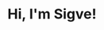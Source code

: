 # Hi, I'm Sigve!

<!---
sifferhans/sifferhans is a ✨ special ✨ repository because its `README.md` (this file) appears on your GitHub profile.
You can click the Preview link to take a look at your changes.
--->
